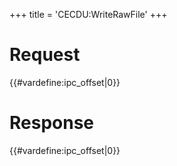 +++
title = 'CECDU:WriteRawFile'
+++

# Request

{{#vardefine:ipc_offset\|0}}

# Response

{{#vardefine:ipc_offset\|0}}
